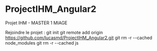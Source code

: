 # ProjectIHM_Angular2
Projet IHM - MASTER 1 MIAGE


Rejoindre le projet : 
git init
git remote add origin https://github.com/lucasmd/ProjectIHM_Angular2.git
git rm -r --cached node_modules
git rm -r --cached js
